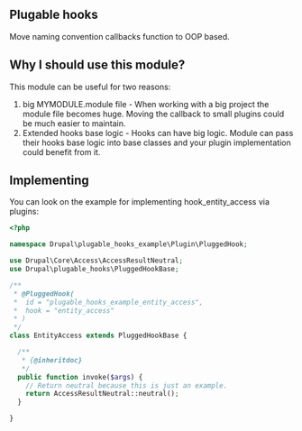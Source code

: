 ## Plugable hooks

Move naming convention callbacks function to OOP based.

## Why I should use this module?
This module can be useful for two reasons:
  1. big MYMODULE.module file - When working with a big project the module file 
     becomes huge. Moving the callback to small plugins could be much easier
     to maintain.
  2. Extended hooks base logic - Hooks can have big logic. Module can pass their
     hooks base logic into base classes and your plugin implementation could
     benefit from it.
     
## Implementing
You can look on the example for implementing hook_entity_access via plugins:
```php
<?php

namespace Drupal\plugable_hooks_example\Plugin\PluggedHook;

use Drupal\Core\Access\AccessResultNeutral;
use Drupal\plugable_hooks\PluggedHookBase;

/**
 * @PluggedHook(
 *  id = "plugable_hooks_example_entity_access",
 *  hook = "entity_access"
 * )
 */
class EntityAccess extends PluggedHookBase {

  /**
   * {@inheritdoc}
   */
  public function invoke($args) {
    // Return neutral because this is just an example.
    return AccessResultNeutral::neutral();
  }

}
